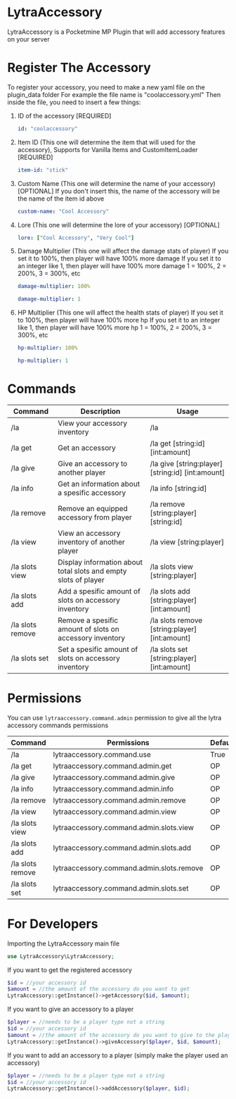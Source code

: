 # LytraAccessory
LytraAccessory is a Pocketmine MP Plugin that will add accessory features on your server

# Register The Accessory
To register your accessory, you need to make a new yaml file on the plugin_data folder
For example the file name is "coolaccessory.yml"
Then inside the file, you need to insert a few things:
1. ID of the accessory [REQUIRED]
   ```yaml
   id: "coolaccessory"
   ```
2. Item ID (This one will determine the item that will used for the accessory), Supports for Vanilla Items and CustomItemLoader [REQUIRED]
   ```yaml
   item-id: "stick"
   ```
3. Custom Name (This one will determine the name of your accessory) [OPTIONAL]
   If you don't insert this, the name of the accessory will be the name of the item id above
   ```yaml
   custom-name: "Cool Accessory"
   ```
4. Lore (This one will determine the lore of your accessory) [OPTIONAL]
   ```yaml
   lore: ["Cool Accessory", "Very Cool"]
   ```
5. Damage Multiplier (This one will affect the damage stats of player)
   If you set it to 100%, then player will have 100% more damage
   If you set it to an integer like 1, then player will have 100% more damage
   1 = 100%, 2 = 200%, 3 = 300%, etc
   ```yaml
   damage-multiplier: 100%
   ```
   ```yaml
   damage-multiplier: 1
   ```
6. HP Multiplier (This one will affect the health stats of player)
   If you set it to 100%, then player will have 100% more hp
   If you set it to an integer like 1, then player will have 100% more hp
   1 = 100%, 2 = 200%, 3 = 300%, etc
   ```yaml
   hp-multiplier: 100%
   ```
   ```yaml
   hp-multiplier: 1
   ```

# Commands
| Command            | Description                                                          | Usage                                                |
| ------------------ | -------------------------------------------------------------------- | ---------------------------------------------------- |
| /la                | View your accessory inventory                                        | /la                                                  |
| /la get            | Get an accessory                                                     | /la get [string:id] [int:amount]                     |
| /la give           | Give an accessory to another player                                  | /la give [string:player] [string:id] [int:amount]    |
| /la info           | Get an information about a spesific accessory                        | /la info [string:id]                                 |
| /la remove         | Remove an equipped accessory from player                             | /la remove [string:player] [string:id]               |
| /la view           | View an accessory inventory of another player                        | /la view [string:player]                             |
| /la slots view     | Display information about total slots and empty slots of player      | /la slots view [string:player]                       |
| /la slots add      | Add a spesific amount of slots on accessory inventory                | /la slots add [string:player] [int:amount]           |
| /la slots remove   | Remove a spesific amount of slots on accessory inventory             | /la slots remove [string:player] [int:amount]        |
| /la slots set      | Set a spesific amount of slots on accessory inventory                | /la slots set [string:player] [int:amount]           |

# Permissions
You can use `lytraaccessory.command.admin` permission to give all the lytra accessory commands permissions

| Command            | Permissions                                  | Default |
| ------------------ | -------------------------------------------- | ------- |
| /la                | lytraaccessory.command.use                   | True    |
| /la get            | lytraaccessory.command.admin.get             | OP      |
| /la give           | lytraaccessory.command.admin.give            | OP      |
| /la info           | lytraaccessory.command.admin.info            | OP      |
| /la remove         | lytraaccessory.command.admin.remove          | OP      |
| /la view           | lytraaccessory.command.admin.view            | OP      |
| /la slots view     | lytraaccessory.command.admin.slots.view      | OP      |
| /la slots add      | lytraaccessory.command.admin.slots.add       | OP      |
| /la slots remove   | lytraaccessory.command.admin.slots.remove    | OP      |
| /la slots set      | lytraaccessory.command.admin.slots.set       | OP      |

# For Developers
Importing the LytraAccessory main file
```php
use LytraAccessory\LytraAccessory;
```
If you want to get the registered accessory
```php
$id = //your accessory id
$amount = //the amount of the accessory do you want to get
LytraAccessory::getInstance()->getAccessory($id, $amount);
```

If you want to give an accessory to a player
```php
$player = //needs to be a player type not a string
$id = //your accessory id
$amount = //the amount of the accessory do you want to give to the player
LytraAccessory::getInstance()->giveAccessory($player, $id, $amount);
```

If you want to add an accessory to a player (simply make the player used an accessory)
```php
$player = //needs to be a player type not a string
$id = //your accessory id
LytraAccessory::getInstance()->addAccessory($player, $id);
```

